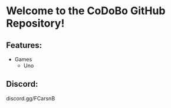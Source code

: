 # Welcome to the CoDoBo GitHub Repository!

## Features:

- Games
    - Uno

## Discord:

discord.gg/FCarsnB